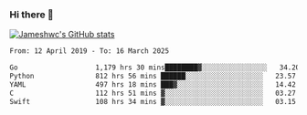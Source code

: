 ### Hi there 👋

[![Jameshwc's GitHub stats](https://github-readme-stats.vercel.app/api?username=jameshwc)](https://github.com/anuraghazra/github-readme-stats)

<!--START_SECTION:waka-->

```txt
From: 12 April 2019 - To: 16 March 2025

Go                   1,179 hrs 30 mins████████▓░░░░░░░░░░░░░░░░   34.20 %
Python               812 hrs 56 mins ██████░░░░░░░░░░░░░░░░░░░   23.57 %
YAML                 497 hrs 18 mins ███▓░░░░░░░░░░░░░░░░░░░░░   14.42 %
C                    112 hrs 51 mins ▓░░░░░░░░░░░░░░░░░░░░░░░░   03.27 %
Swift                108 hrs 34 mins ▓░░░░░░░░░░░░░░░░░░░░░░░░   03.15 %
```

<!--END_SECTION:waka-->